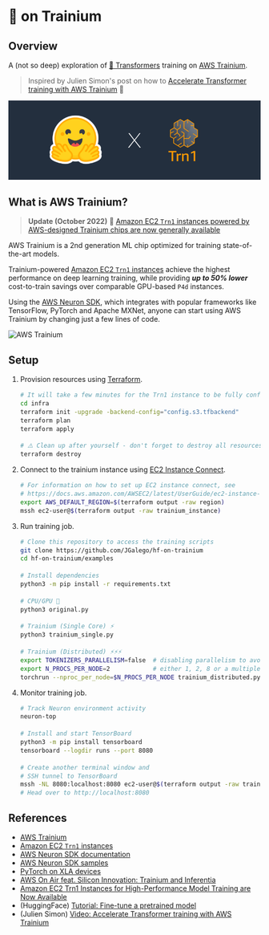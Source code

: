 # 🤗 on Trainium

## Overview

A (not so deep) exploration of [🤗 Transformers](https://huggingface.co/docs/transformers/index) training on [AWS Trainium](https://aws.amazon.com/machine-learning/trainium/).

> Inspired by Julien Simon's post on how to [Accelerate Transformer training with AWS Trainium](https://julsimon.medium.com/accelerate-transformer-training-with-aws-trainium-d20cd3f9dc08) 🙌

<img src="hf_on_trainium.png">

## What is AWS Trainium?

> **Update (October 2022)** 📢 [Amazon EC2 `Trn1` instances powered by AWS-designed Trainium chips are now generally available](https://press.aboutamazon.com/news-releases/news-release-details/aws-announces-general-availability-amazon-ec2-trn1-instances)

AWS Trainium is a 2nd generation ML chip optimized for training state-of-the-art models.

Trainium-powered [Amazon EC2 `Trn1` instances](https://aws.amazon.com/ec2/instance-types/trn1/) achieve the highest performance on deep learning training, while providing ***up to 50% lower*** cost-to-train savings over comparable GPU-based `P4d` instances.

Using the [AWS Neuron SDK](https://aws.amazon.com/machine-learning/neuron/), which integrates with popular frameworks like TensorFlow, PyTorch and Apache MXNet, anyone can start using AWS Trainium by changing just a few lines of code.

![AWS Trainium](https://d2908q01vomqb2.cloudfront.net/da4b9237bacccdf19c0760cab7aec4a8359010b0/2022/08/19/Site-Merch_EC2-Trainium_Blog.png)

## Setup

1. Provision resources using [Terraform](https://www.terraform.io/).

	```bash
	# It will take a few minutes for the Trn1 instance to be fully configured ⌛
	cd infra
	terraform init -upgrade -backend-config="config.s3.tfbackend"
	terraform plan
	terraform apply

	# ⚠️ Clean up after yourself - don't forget to destroy all resources when you're done!
	terraform destroy
	```

2. Connect to the trainium instance using [EC2 Instance Connect](https://docs.aws.amazon.com/AWSEC2/latest/UserGuide/Connect-using-EC2-Instance-Connect.html).

	```bash
	# For information on how to set up EC2 instance connect, see
	# https://docs.aws.amazon.com/AWSEC2/latest/UserGuide/ec2-instance-connect-set-up.html
	export AWS_DEFAULT_REGION=$(terraform output -raw region)
	mssh ec2-user@$(terraform output -raw trainium_instance)
	```

3. Run training job.

	```bash
	# Clone this repository to access the training scripts
	git clone https://github.com/JGalego/hf-on-trainium
	cd hf-on-trainium/examples

	# Install dependencies
	python3 -m pip install -r requirements.txt

	# CPU/GPU 🐌
	python3 original.py

	# Trainium (Single Core) ⚡
	python3 trainium_single.py

	# Trainium (Distributed) ⚡⚡⚡
	export TOKENIZERS_PARALLELISM=false  # disabling parallelism to avoid hidden deadlocks
	export N_PROCS_PER_NODE=2  			 # either 1, 2, 8 or a multiple of 32
	torchrun --nproc_per_node=$N_PROCS_PER_NODE trainium_distributed.py
	```

4. Monitor training job.

	```bash
	# Track Neuron environment activity
	neuron-top

	# Install and start TensorBoard
	python3 -m pip install tensorboard
	tensorboard --logdir runs --port 8080

	# Create another terminal window and
	# SSH tunnel to TensorBoard
	mssh -NL 8080:localhost:8080 ec2-user@$(terraform output -raw trainium_instance)
	# Head over to http://localhost:8080
	```

## References

* [AWS Trainium](https://aws.amazon.com/machine-learning/trainium/)
* [Amazon EC2 `Trn1` instances](https://aws.amazon.com/ec2/instance-types/trn1/)
* [AWS Neuron SDK documentation](https://awsdocs-neuron.readthedocs-hosted.com/en/latest/frameworks/torch/index.html)
* [AWS Neuron SDK samples](https://github.com/aws-neuron/aws-neuron-samples)
* [PyTorch on XLA devices](https://pytorch.org/xla/release/1.11/index.html)
* [AWS On Air feat. Silicon Innovation: Trainium and Inferentia](https://www.youtube.com/watch?v=vVanYs0h1bw)
* [Amazon EC2 Trn1 Instances for High-Performance Model Training are Now Available](https://aws.amazon.com/blogs/aws/amazon-ec2-trn1-instances-for-high-performance-model-training-are-now-available/)
* (HuggingFace) [Tutorial: Fine-tune a pretrained model](https://huggingface.co/docs/transformers/training)
* (Julien Simon) [Video: Accelerate Transformer training with AWS Trainium](https://julsimon.medium.com/accelerate-transformer-training-with-aws-trainium-d20cd3f9dc08)